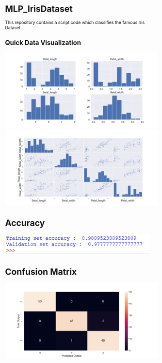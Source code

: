 # MLP_IrisDataset
This repository contains a script code which classifies the famous Iris Dataset.

## Quick Data Visualization
![Histograms](https://github.com/amineoucherif/MLP_IrisDataset/blob/master/Histograms.png)
![Scatter Matrix](https://github.com/amineoucherif/MLP_IrisDataset/blob/master/ScatterMatrix.png)

# Accuracy
![Accuracy](https://github.com/amineoucherif/MLP_IrisDataset/blob/master/Accuracy.png)

# Confusion Matrix
![Confusion Matrix](https://github.com/amineoucherif/MLP_IrisDataset/blob/master/ConfusionMatrix.png)



